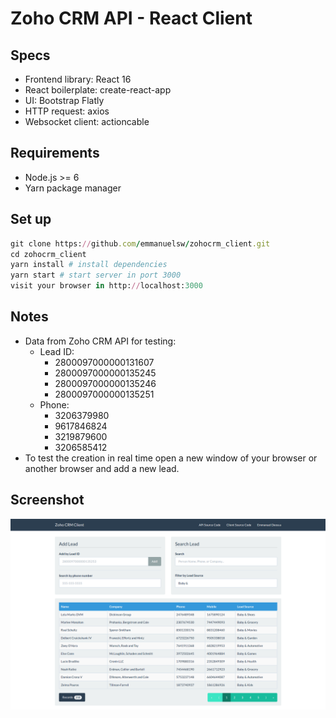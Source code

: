 # Zoho CRM API - React Client

## Specs
* Frontend library: React 16
* React boilerplate: create-react-app
* UI: Bootstrap Flatly
* HTTP request: axios
* Websocket client: actioncable

## Requirements
* Node.js >= 6
* Yarn package manager

## Set up
~~~ruby
git clone https://github.com/emmanuelsw/zohocrm_client.git
cd zohocrm_client
yarn install # install dependencies
yarn start # start server in port 3000
visit your browser in http://localhost:3000
~~~

## Notes
* Data from Zoho CRM API for testing:
  * Lead ID: 
    * 2800097000000131607
    * 2800097000000135245
    * 2800097000000135246
    * 2800097000000135251
  * Phone:
    * 3206379980
    * 9617846824
    * 3219879600
    * 3206585412
* To test the creation in real time open a new window of your browser or another browser and add a new lead.

## Screenshot
![Screenshot](https://raw.githubusercontent.com/emmanuelsw/zohocrm_client/master/screenshot.png)
